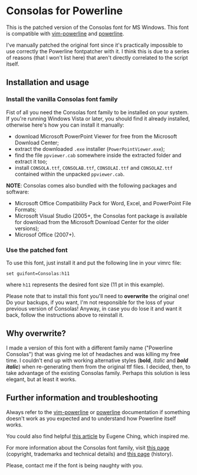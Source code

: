 Consolas for Powerline
======================

This is the patched version of the Consolas font for MS Windows. This font is
compatible with
[vim-powerline](https://github.com/Lokaltog/vim-powerline)
and
[powerline](https://github.com/Lokaltog/powerline).

I've manually patched the original font since it's practically impossible to
use correctly the Powerline fontpatcher with it. I think this is due to a
series of reasons (that I won't list here) that aren't directly correlated to
the script itself.

Installation and usage
----------------------

### Install the vanilla Consolas font family

Fist of all you need the Consolas font family to be installed on your system.
If you're running Windows Vista or later, you should find it already installed,
otherwise here's how you can install it manually:

* download Microsoft PowerPoint Viewer for free from the Microsoft Download
  Center;
* extract the downloaded `.exe` installer (`PowerPointViewer.exe`);
* find the file `ppviewer.cab` somewhere inside the extracted folder and
  extract it too;
* install `CONSOLA.ttf`, `CONSOLAB.ttf`, `CONSOLAI.ttf` and `CONSOLAZ.ttf`
  contained within the unpacked `ppviewer.cab`.

**NOTE**: Consolas comes also bundled with the following packages and software:

* Microsoft Office Compatibility Pack for Word, Excel, and PowerPoint File
  Formats;
* Microsoft Visual Studio (2005+, the Consolas font package is available for
  download from the Microsoft Download Center for the older versions);
* Microsof Office (2007+).

### Use the patched font

To use this font, just install it and put the following line in your vimrc file:

    set guifont=Consolas:h11

where `h11` represents the desired font size (11 pt in this example).

Please note that to install this font you'll need to **overwrite** the original
one! Do your backups, if you want, I'm not responsible for the loss of your
previous version of Consolas! Anyway, in case you do lose it and want it back,
follow the instructions above to reinstall it.

Why overwrite?
--------------

I made a version of this font with a different family name ("Powerline
Consolas") that was giving me lot of headaches and was killing my free time. I
couldn't end up with working alternative styles (**bold**, *italic* and ***bold
italic***) when re-generating them from the original ttf files. I decided,
then, to take advantage of the existing Consolas family. Perhaps this solution
is less elegant, but at least it works.

Further information and troubleshooting
---------------------------------------

Always refer to the [vim-powerline][VimL] or [powerline][Python]
documentation if something doesn't work as you expected and to understand how
Powerline itself works.

You could also find helpful [this article][CodeJury] by Eugene Ching, which
inspired me.

For more information about the Consolas font family, visit [this
page][Microsoft] (copyright, trademarks and technical details) and [this
page][LucasFonts] (history).

Please, contact me if the font is being naughty with you.

[VimL]: https://github.com/Lokaltog/vim-powerline/blob/develop/doc/Powerline.txt
[Python]: http://lokaltog.github.com/powerline/index.html
[CodeJury]: http://codejury.com/consolas-font-in-vim-powerline-windows/
[Microsoft]: http://www.microsoft.com/typography/fonts/family.aspx?FID=300
[LucasFonts]: http://www.lucasfonts.com/case-studies/calibri-consolas
